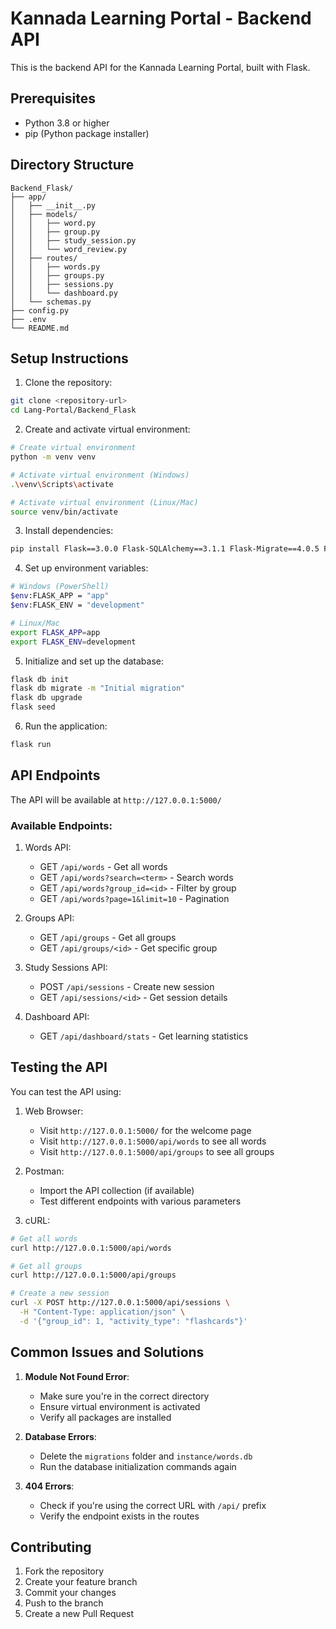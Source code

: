 # Kannada Learning Portal - Backend API

This is the backend API for the Kannada Learning Portal, built with Flask.

## Prerequisites

- Python 3.8 or higher
- pip (Python package installer)

## Directory Structure

```
Backend_Flask/
├── app/
│   ├── __init__.py
│   ├── models/
│   │   ├── word.py
│   │   ├── group.py
│   │   ├── study_session.py
│   │   └── word_review.py
│   ├── routes/
│   │   ├── words.py
│   │   ├── groups.py
│   │   ├── sessions.py
│   │   └── dashboard.py
│   └── schemas.py
├── config.py
├── .env
└── README.md
```

## Setup Instructions

1. Clone the repository:
```bash
git clone <repository-url>
cd Lang-Portal/Backend_Flask
```

2. Create and activate virtual environment:
```bash
# Create virtual environment
python -m venv venv

# Activate virtual environment (Windows)
.\venv\Scripts\activate

# Activate virtual environment (Linux/Mac)
source venv/bin/activate
```

3. Install dependencies:
```bash
pip install Flask==3.0.0 Flask-SQLAlchemy==3.1.1 Flask-Migrate==4.0.5 Flask-Marshmallow==0.15.0 marshmallow-sqlalchemy==0.29.0 Flask-CORS==4.0.0 python-dotenv==1.0.0
```

4. Set up environment variables:
```bash
# Windows (PowerShell)
$env:FLASK_APP = "app"
$env:FLASK_ENV = "development"

# Linux/Mac
export FLASK_APP=app
export FLASK_ENV=development
```

5. Initialize and set up the database:
```bash
flask db init
flask db migrate -m "Initial migration"
flask db upgrade
flask seed
```

6. Run the application:
```bash
flask run
```

## API Endpoints

The API will be available at `http://127.0.0.1:5000/`

### Available Endpoints:

1. Words API:
   - GET `/api/words` - Get all words
   - GET `/api/words?search=<term>` - Search words
   - GET `/api/words?group_id=<id>` - Filter by group
   - GET `/api/words?page=1&limit=10` - Pagination

2. Groups API:
   - GET `/api/groups` - Get all groups
   - GET `/api/groups/<id>` - Get specific group

3. Study Sessions API:
   - POST `/api/sessions` - Create new session
   - GET `/api/sessions/<id>` - Get session details

4. Dashboard API:
   - GET `/api/dashboard/stats` - Get learning statistics

## Testing the API

You can test the API using:

1. Web Browser:
   - Visit `http://127.0.0.1:5000/` for the welcome page
   - Visit `http://127.0.0.1:5000/api/words` to see all words
   - Visit `http://127.0.0.1:5000/api/groups` to see all groups

2. Postman:
   - Import the API collection (if available)
   - Test different endpoints with various parameters

3. cURL:
```bash
# Get all words
curl http://127.0.0.1:5000/api/words

# Get all groups
curl http://127.0.0.1:5000/api/groups

# Create a new session
curl -X POST http://127.0.0.1:5000/api/sessions \
  -H "Content-Type: application/json" \
  -d '{"group_id": 1, "activity_type": "flashcards"}'
```

## Common Issues and Solutions

1. **Module Not Found Error**:
   - Make sure you're in the correct directory
   - Ensure virtual environment is activated
   - Verify all packages are installed

2. **Database Errors**:
   - Delete the `migrations` folder and `instance/words.db`
   - Run the database initialization commands again

3. **404 Errors**:
   - Check if you're using the correct URL with `/api/` prefix
   - Verify the endpoint exists in the routes

## Contributing

1. Fork the repository
2. Create your feature branch
3. Commit your changes
4. Push to the branch
5. Create a new Pull Request


